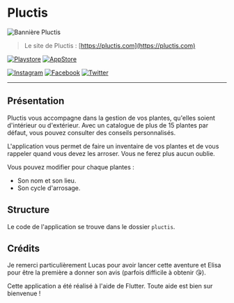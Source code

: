# Pluctis

![Bannière Pluctis](https://pluctis.com/assets/img/big_banner.png)

> Le site de Pluctis : [https://pluctis.com](https://pluctis.com)

[![Playstore](https://pluctis.com/assets/img/shape/app_btn1.png)](https://play.google.com/apps/testing/com.feldrise.pluctis)
[![AppStore](https://pluctis.com/assets/img/shape/app_btn2.png)](https://pluctis.com)

[![Instagram](https://img.mysignature.io/s/v3/c/3/9/c397fcf6-244f-5f38-8219-da39a34db825.png)](https://instagram.com/pluctis_app)
[![Facebook](https://img.mysignature.io/s/v3/c/5/2/c5295803-bc50-551f-8f62-b8babbed4471.png)](https://facebook.com/pluctis)
[![Twitter](https://img.mysignature.io/s/v3/c/2/8/c28f391f-8e12-5c44-967f-80c8a6627e8b.png)](https://twitter.com/pluctis)
***
## Présentation
Pluctis vous accompagne dans la gestion de vos plantes, qu'elles soient d'intérieur ou d'extérieur. Avec un catalogue de plus de 15 plantes par défaut, vous pouvez consulter des conseils personnalisés.

L'application vous permet de faire un inventaire de vos plantes et de vous rappeler quand vous devez les arroser. Vous ne ferez plus aucun oublie. 

Vous pouvez modifier pour chaque plantes : 
- Son nom et son lieu.
- Son cycle d'arrosage.

## Structure
Le code de l'application se trouve dans le dossier `pluctis`.

## Crédits
Je remerci particulièrement Lucas pour avoir lancer cette aventure et Elisa pour être la première a donner son avis (parfois difficile à obtenir 😘).

Cette application a été réalisé à l'aide de Flutter. Toute aide est bien sur bienvenue !  